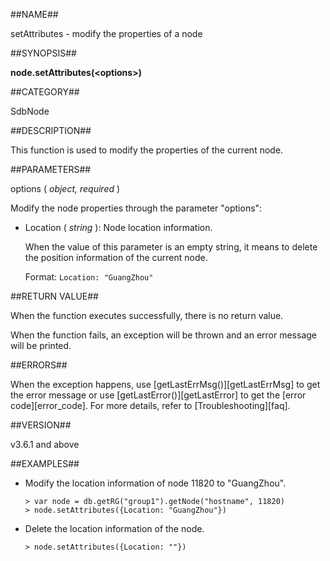 ##NAME##

setAttributes - modify the properties of a node

##SYNOPSIS##

**node.setAttributes(\<options\>)**

##CATEGORY##

SdbNode

##DESCRIPTION##

This function is used to modify the properties of the current node.

##PARAMETERS##

options ( *object, required* )

Modify the node properties through the parameter "options":

- Location ( *string* ): Node location information.

    When the value of this parameter is an empty string, it means to delete the position information of the current node.

    Format: `Location: "GuangZhou"`

##RETURN VALUE##

When the function executes successfully, there is no return value.

When the function fails, an exception will be thrown and an error message will be printed.

##ERRORS##

When the exception happens, use [getLastErrMsg()][getLastErrMsg] to get the error message or use [getLastError()][getLastError] to get the [error code][error_code]. For more details, refer to [Troubleshooting][faq].

##VERSION##

v3.6.1 and above

##EXAMPLES##

- Modify the location information of node 11820 to "GuangZhou".

    ```lang-javascript
    > var node = db.getRG("group1").getNode("hostname", 11820)
    > node.setAttributes({Location: "GuangZhou"})
    ```

- Delete the location information of the node.

    ```lang-javascript
    > node.setAttributes({Location: ""})
    ```

[^_^]:
    Links
[getLastErrMsg]:manual/Manual/Sequoiadb_Command/Global/getLastErrMsg.md
[getLastError]:manual/Manual/Sequoiadb_Command/Global/getLastError.md
[faq]:manual/FAQ/faq_sdb.md
[error_code]:manual/Manual/Sequoiadb_error_code.md